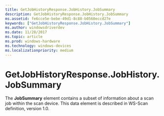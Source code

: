 ```yaml
---
title: GetJobHistoryResponse.JobHistory.JobSummary
description: GetJobHistoryResponse.JobHistory.JobSummary
ms.assetid: fe6cce5e-bebe-49d1-8c88-b0560eccd27e
keywords: ["GetJobHistoryResponse.JobHistory.JobSummary"]
ms.author: windowsdriverdev
ms.date: 11/28/2017
ms.topic: article
ms.prod: windows-hardware
ms.technology: windows-devices
ms.localizationpriority: medium
---
```


# GetJobHistoryResponse.JobHistory.JobSummary


The **JobSummary** element contains a subset of information about a scan job within the scan device. This data element is described in WS-Scan definition, version 1.0.

 

 





